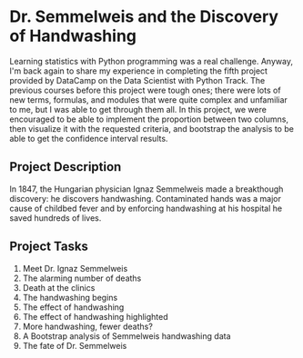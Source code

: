 
# Dr. Semmelweis and the Discovery of Handwashing

Learning statistics with Python programming was a real challenge. Anyway, I'm back again to share my experience in completing the fifth project provided by DataCamp on the Data Scientist with Python Track. The previous courses before this project were tough ones; there were lots of new terms, formulas, and modules that were quite complex and unfamiliar to me, but I was able to get through them all. In this project, we were encouraged to be able to implement the proportion between two columns, then visualize it with the requested criteria, and bootstrap the analysis to be able to get the confidence interval results.


## Project Description

In 1847, the Hungarian physician Ignaz Semmelweis made a breakthough discovery: he discovers handwashing. Contaminated hands was a major cause of childbed fever and by enforcing handwashing at his hospital he saved hundreds of lives.
## Project Tasks

1. Meet Dr. Ignaz Semmelweis
2. The alarming number of deaths
3. Death at the clinics
4. The handwashing begins
5. The effect of handwashing
6. The effect of handwashing highlighted
7. More handwashing, fewer deaths?
8. A Bootstrap analysis of Semmelweis handwashing data
9. The fate of Dr. Semmelweis